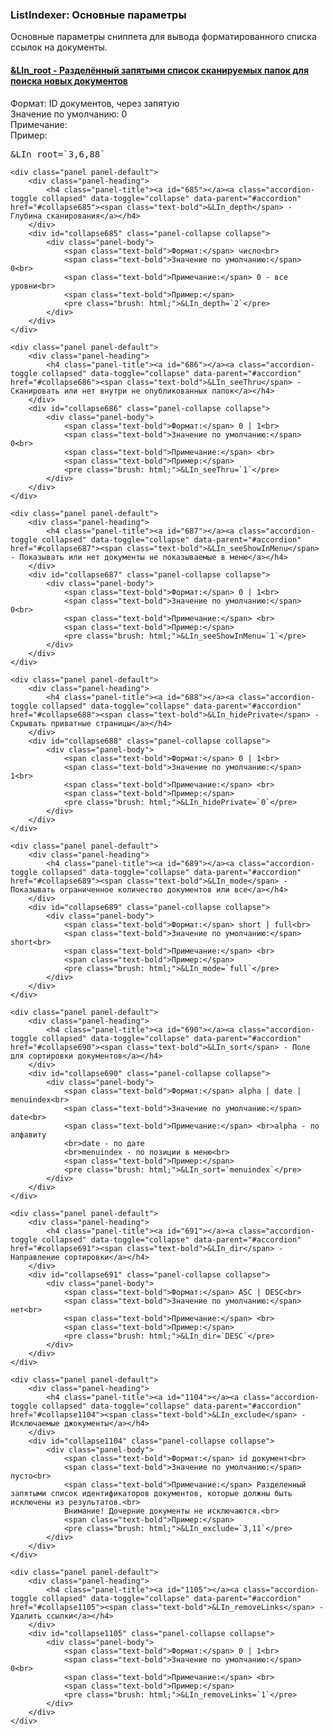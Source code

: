 
<meta http-equiv="Content-Type" content="text/html; charset=utf-8">
<h3>ListIndexer: Основные параметры </h3> 
Основные параметры сниппета для вывода форматированного списка ссылок на документы.	
<br>
<div class="panel-group accordion">
	<div class="panel panel-default">
		<div class="panel-heading">
			<h4 class="panel-title"><a id="684"></a><a class="accordion-toggle collapsed" data-toggle="collapse" data-parent="#accordion" href="#collapse684"><span class="text-bold">&LIn_root</span> - Разделённый запятыми список сканируемых папок для поиска новых документов</a></h4>
		</div>
		<div id="collapse684" class="panel-collapse collapse">
			<div class="panel-body">
				<span class="text-bold">Формат:</span> ID документов, через запятую<br>
				<span class="text-bold">Значение по умолчанию:</span> 0<br>
				<span class="text-bold">Примечание:</span> <br>
				<span class="text-bold">Пример:</span>
				<pre class="brush: html;">&LIn_root=`3,6,88`</pre>
			</div>
		</div>
	</div>
	
	<div class="panel panel-default">
		<div class="panel-heading">
			<h4 class="panel-title"><a id="685"></a><a class="accordion-toggle collapsed" data-toggle="collapse" data-parent="#accordion" href="#collapse685"><span class="text-bold">&LIn_depth</span> - Глубина сканирования</a></h4>
		</div>
		<div id="collapse685" class="panel-collapse collapse">
			<div class="panel-body">
				<span class="text-bold">Формат:</span> число<br>
				<span class="text-bold">Значение по умолчанию:</span> 0<br>
				<span class="text-bold">Примечание:</span> 0 - все уровни<br>
				<span class="text-bold">Пример:</span>
				<pre class="brush: html;">&LIn_depth=`2`</pre>
			</div>
		</div>
	</div>
	
	<div class="panel panel-default">
		<div class="panel-heading">
			<h4 class="panel-title"><a id="686"></a><a class="accordion-toggle collapsed" data-toggle="collapse" data-parent="#accordion" href="#collapse686"><span class="text-bold">&LIn_seeThru</span> - Сканировать или нет внутри не опубликованных папок</a></h4>
		</div>
		<div id="collapse686" class="panel-collapse collapse">
			<div class="panel-body">
				<span class="text-bold">Формат:</span> 0 | 1<br>
				<span class="text-bold">Значение по умолчанию:</span> 0<br>
				<span class="text-bold">Примечание:</span> <br>
				<span class="text-bold">Пример:</span>
				<pre class="brush: html;">&LIn_seeThru=`1`</pre>
			</div>
		</div>
	</div>
	
	<div class="panel panel-default">
		<div class="panel-heading">
			<h4 class="panel-title"><a id="687"></a><a class="accordion-toggle collapsed" data-toggle="collapse" data-parent="#accordion" href="#collapse687"><span class="text-bold">&LIn_seeShowInMenu</span> - Показывать или нет документы не показываемые в меню</a></h4>
		</div>
		<div id="collapse687" class="panel-collapse collapse">
			<div class="panel-body">
				<span class="text-bold">Формат:</span> 0 | 1<br>
				<span class="text-bold">Значение по умолчанию:</span> 0<br>
				<span class="text-bold">Примечание:</span> <br>
				<span class="text-bold">Пример:</span>
				<pre class="brush: html;">&LIn_seeShowInMenu=`1`</pre>
			</div>
		</div>
	</div>
	
	<div class="panel panel-default">
		<div class="panel-heading">
			<h4 class="panel-title"><a id="688"></a><a class="accordion-toggle collapsed" data-toggle="collapse" data-parent="#accordion" href="#collapse688"><span class="text-bold">&LIn_hidePrivate</span> - Скрывать приватные страницы</a></h4>
		</div>
		<div id="collapse688" class="panel-collapse collapse">
			<div class="panel-body">
				<span class="text-bold">Формат:</span> 0 | 1<br>
				<span class="text-bold">Значение по умолчанию:</span> 1<br>
				<span class="text-bold">Примечание:</span> <br>
				<span class="text-bold">Пример:</span>
				<pre class="brush: html;">&LIn_hidePrivate=`0`</pre>
			</div>
		</div>
	</div>
	
	<div class="panel panel-default">
		<div class="panel-heading">
			<h4 class="panel-title"><a id="689"></a><a class="accordion-toggle collapsed" data-toggle="collapse" data-parent="#accordion" href="#collapse689"><span class="text-bold">&LIn_mode</span> - Показывать ограниченное количество документов или все</a></h4>
		</div>
		<div id="collapse689" class="panel-collapse collapse">
			<div class="panel-body">
				<span class="text-bold">Формат:</span> short | full<br>
				<span class="text-bold">Значение по умолчанию:</span> short<br>
				<span class="text-bold">Примечание:</span> <br>
				<span class="text-bold">Пример:</span>
				<pre class="brush: html;">&LIn_mode=`full`</pre>
			</div>
		</div>
	</div>
	
	<div class="panel panel-default">
		<div class="panel-heading">
			<h4 class="panel-title"><a id="690"></a><a class="accordion-toggle collapsed" data-toggle="collapse" data-parent="#accordion" href="#collapse690"><span class="text-bold">&LIn_sort</span> - Поле для сортировки документов</a></h4>
		</div>
		<div id="collapse690" class="panel-collapse collapse">
			<div class="panel-body">
				<span class="text-bold">Формат:</span> alpha | date | menuindex<br>
				<span class="text-bold">Значение по умолчанию:</span> date<br>
				<span class="text-bold">Примечание:</span> <br>alpha - по алфавиту
				<br>date - по дате
				<br>menuindex - по позиции в меню<br>
				<span class="text-bold">Пример:</span>
				<pre class="brush: html;">&LIn_sort=`menuindex`</pre>
			</div>
		</div>
	</div>
	
	<div class="panel panel-default">
		<div class="panel-heading">
			<h4 class="panel-title"><a id="691"></a><a class="accordion-toggle collapsed" data-toggle="collapse" data-parent="#accordion" href="#collapse691"><span class="text-bold">&LIn_dir</span> - Направление сортировки</a></h4>
		</div>
		<div id="collapse691" class="panel-collapse collapse">
			<div class="panel-body">
				<span class="text-bold">Формат:</span> ASC | DESC<br>
				<span class="text-bold">Значение по умолчанию:</span> нет<br>
				<span class="text-bold">Примечание:</span> <br>
				<span class="text-bold">Пример:</span>
				<pre class="brush: html;">&LIn_dir=`DESC`</pre>
			</div>
		</div>
	</div>
	
	<div class="panel panel-default">
		<div class="panel-heading">
			<h4 class="panel-title"><a id="1104"></a><a class="accordion-toggle collapsed" data-toggle="collapse" data-parent="#accordion" href="#collapse1104"><span class="text-bold">&LIn_exclude</span> - Исключаемые джокументы</a></h4>
		</div>
		<div id="collapse1104" class="panel-collapse collapse">
			<div class="panel-body">
				<span class="text-bold">Формат:</span> id документ<br>
				<span class="text-bold">Значение по умолчанию:</span> пусто<br>
				<span class="text-bold">Примечание:</span> Разделенный запятыми список идентификаторов документов, которые должны быть исключены из результатов.<br>
				Внимание! Дочерние документы не исключаются.<br>
				<span class="text-bold">Пример:</span>
				<pre class="brush: html;">&LIn_exclude=`3,11`</pre>
			</div>
		</div>
	</div>
	
	<div class="panel panel-default">
		<div class="panel-heading">
			<h4 class="panel-title"><a id="1105"></a><a class="accordion-toggle collapsed" data-toggle="collapse" data-parent="#accordion" href="#collapse1105"><span class="text-bold">&LIn_removeLinks</span> - Удалить ссылки</a></h4>
		</div>
		<div id="collapse1105" class="panel-collapse collapse">
			<div class="panel-body">
				<span class="text-bold">Формат:</span> 0 | 1<br>
				<span class="text-bold">Значение по умолчанию:</span> 0<br>
				<span class="text-bold">Примечание:</span> <br>
				<span class="text-bold">Пример:</span>
				<pre class="brush: html;">&LIn_removeLinks=`1`</pre>
			</div>
		</div>
	</div>
</div>